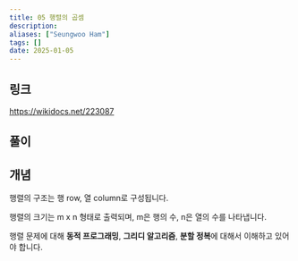 ```yaml
---
title: 05 행렬의 곱셈
description: 
aliases: ["Seungwoo Ham"] 
tags: []
date: 2025-01-05
---
```

## 링크

https://wikidocs.net/223087

## 풀이


## 개념

행렬의 구조는 행 row, 열 column로 구성됩니다.

행렬의 크기는 m x n 형태로 출력되며, m은 행의 수, n은 열의 수를 나타냅니다.

행렬 문제에 대해 **동적 프로그래밍**, **그리디 알고리즘**, **분할 정복**에 대해서 이해하고 있어야 합니다.

